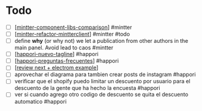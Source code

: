 # Todo

- [ ] [[mintter-component-libs-comparison]] #mintter
- [ ] [[mintter-refactor-mintterclient]] #mintter #todo
- [ ] define **why** (or why not) we let a publication from other authors in the main panel. Avoid lead to caos #mintter
- [ ] [[happori-nuevo-tagline]] #happori
- [ ] [[happori-preguntas-frecuentes]] #happori
- [ ] [[review next + electrom example]]
- [ ] aprovechar el diagrama para tambien crear posts de instagram #happori
- [ ] verificar que el shopify puedo limitar un descuento por usuario para el descuento de la gente que ha hecho la encuesta #happori
- [ ] ver si cuando agrego otro codigo de descuento se quita el descuento automatico #happori

[//begin]: # "Autogenerated link references for markdown compatibility"
[mintter-component-libs-comparison]: mintter-component-libs-comparison "Mintter Component Libs Comparison"
[mintter-refactor-mintterclient]: mintter-refactor-mintterclient "Refactor @mintter/client"
[happori-nuevo-tagline]: happori-nuevo-tagline "Happori Nuevo Tagline"
[happori-preguntas-frecuentes]: happori-preguntas-frecuentes "Happori Preguntas Frecuentes"
[review next + electrom example]: review-next--electrom-example "Review Next + Electrom Example"
[//end]: # "Autogenerated link references"
